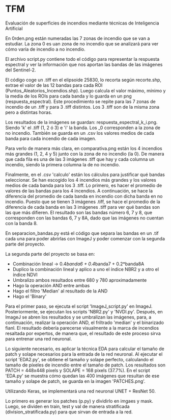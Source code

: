 # TFM
Evaluación de superficies de incendios mediante técnicas de Inteligencia Artificial

En 0rden.png están numeradas las 7 zonas de incendio que se van a estudiar. La zona 0 es uan zona de no incendio que se analizará para ver cómo varía de incendio a no incendio.

El archivo script.py contiene todo el código para representar la respuesta espectral y ver la información que nos aportan las bandas de las imágenes del Sentinel-2.

El código coge un .tiff en el elipsoide 25830, lo recorta según recorte.shp, extrae el valor de las 12 bandas para cada ROI (Puntos_Aleatorios_Incendios.shp). Luego calcula el valor máximo, mínimo y la media de los ROIs para cada banda y lo guarda en un png (respuesta_espectral). Este procedimiento se repite para las 7 zonas de incendio de un .tiff y para 3 .tiff distintos. Los 3 .tiff son de la misma zona pero a distintas horas.

Los resultados de la imágenes se guardan: respuesta_espectral_k_i.png. Siendo 'k' el .tiff (1, 2 ó 3) e 'i' la banda. Los _0 corresponden a la zona de no incendio. También se guarda en un .csv los valores medios de cada banda para cada incendio de cada imagen.

Para verlo de manera más clara, en comparativa.png están los 4 incendios más grandes (1, 2, 4 y 5) junto con la zona de no incendio (la 0). De manera que cada fila es una de las 3 imágenes .tiff que hay y cada columna un incendio, siendo la primera columna la de no incendio.

Finalmente, en el .csv 'calculo' están los cálculos para justificar qué bandas seleccionar.  Se han escogido los 4 incendios más grandes y los valores medios de cada banda para los 3 .tiff. Lo primero, es hacer el promedio de valores de las bandas para los 4 incendios. A continuación, se hace la diferencia del promedio de cada banda en incendio con dicha banda en no incendio. Puesto que se tienen 3 imágenes .tiff, se hace el promedio de la diferencia de cada banda en las 3 imágenes .tiff para ver qué bandas son las que más difieren. El resultado son las bandas número 6, 7 y 8, que corresponden con las bandas 6, 7 y 8A, dado que las imágenes no cuentan con la banda 8.

En separacion_bandas.py está el código que separa las bandas en un .tif cada una para poder abrirlas con ImageJ y poder comenzar con la segunda parte del proyecto.

La segunda parte del proyecto se basa en:
  - Combinación lineal -> 0.4*banda6 + 0.4*banda7 + 0.2*banda8A
  - Duplico la combinación lineal y aplico a uno el índice NBR2 y a otro el índice NDVI
  - Umbralizo ambos resultados entre 680 y 780 aproximadamente
  - Hago la operación AND entre ambas
  - Hago el filtro 'Median' al resultado de la AND
  - Hago el 'Binary'

Para el primer paso, se ejecuta el script 'ImageJ_script.py' en ImageJ. Posteriormente, se ejecutan los scripts 'NBR2.py' y 'NVDI.py'. Después, en ImageJ se abren los resultados y se umbralizan las imágenes, para, a continuación, realizar la operación AND, el friltrado 'median' y el binarizado fianl. El resultado debería parecerse visualmente a la marca de incendios resaltada por expertos, de manera que, el resultado de este proceso sirva para entrenar una red neuronal.

Lo siguiente necesario, es aplicar la técnica EDA para calcular el tamaño de patch y solape necesarios para la entrada de la red neuronal. Al ejecutar el script 'EDA2.py', se obtiene el tamaño y solape perfecto, calculando el tamaño de píxeles de incendio entre el tamaño de patch. Los resultados son PATCH = 448x448 pixels y SOLAPE = 168 pixels (37.7%). En el script 'EDA.py' se muestra cómo quedan las 400 imágenes que resultan de ese tamaño y solape de patch, se guarda en la imagen 'PATCHES.png'.

Utilizando Keras, se implementará una red neuronal UNET + ResNet 50.

Lo primero es generar los patches (p.py) y dividirlo en imgaes y mask. Luego, se dividen en train, test y val de manera stratificada (division_stratificada.py) para que sirvan de entrada a la red. 




